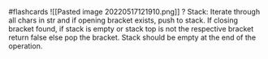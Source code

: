 #flashcards 
![[Pasted image 20220517121910.png]]
?
Stack: Iterate through all chars in str and if opening bracket exists, push to stack. If closing bracket found, if stack is empty or stack top is not the respective bracket return false else pop the bracket. Stack should be empty at the end of the operation.